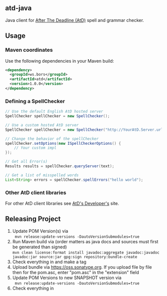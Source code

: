 ## atd-java ##
Java client for <a href="http://www.AfterTheDeadline.com/">After The Deadline (AtD)</a> spell and grammar checker.

## Usage ##

### Maven coordinates ###
Use the following dependencies in your Maven build:
```xml
<dependency>
  <groupId>ws.bors</groupId>
  <artifactId>atd</artifactId>
  <version>1.0.0</version>
</dependency>
```

### Defining a SpellChecker ###
```java
// Use the default English AtD hosted server
SpellChecker spellChecker = new SpellChecker();

// Use a custom hosted AtD server
SpellChecker spellChecker = new SpellChecker("http://YourAtD.Server.url/checkDocument", "YourAPI-key");

// Change the behavior of the spellChecker
spellChecker.setOptions(new ISpellCheckerOptions() {
    // Your custom impl
});

// Get all Error(s)
Results results = spellChecker.queryServer(text);

// Get a list of misspelled words
List<String> errors = spellChecker.spellErrors("hello world");
```

### Other AtD client libraries ###

For other AtD client libraries see <a href="http://www.AfterTheDeadline.com/development.slp">AtD's Developer's</a> site.

## Releasing Project ##
1. Update POM Version(s) via <br/>
``` mvn release:update-versions -DautoVersionSubmodules=true```
2. Run Maven build via (order matters as java docs and sources must first be generated than signed) <br/>
``` mvn clean license:format install javadoc:aggregate javadoc:javadoc javadoc:jar source:jar gpg:sign repository:bundle-create ```
3. Check everything in and make a tag
4. Upload bundle via https://oss.sonatype.org.
   If you upload file by file then for the pom.asc, enter "pom.asc" in the "extension" field
5. Update POM Versions to new SNAPSHOT version via <br/>
``` mvn release:update-versions -DautoVersionSubmodules=true```
6. Check everything in
